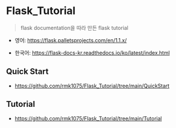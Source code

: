 # Flask_Tutorial

> flask documentation을 따라 만든 flask tutorial

- 영어: <https://flask.palletsprojects.com/en/1.1.x/>

- 한국어: <https://flask-docs-kr.readthedocs.io/ko/latest/index.html>

## Quick Start

- <https://github.com/rmk1075/Flask_Tutorial/tree/main/QuickStart>

## Tutorial

- <https://github.com/rmk1075/Flask_Tutorial/tree/main/Tutorial>